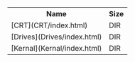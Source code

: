 <table>
<tr><th>Name</th><th>Size</th></tr>
<tr><td>[CRT](CRT/index.html)</td><td>DIR</td></tr>
<tr><td>[Drives](Drives/index.html)</td><td>DIR</td></tr>
<tr><td>[Kernal](Kernal/index.html)</td><td>DIR</td></tr>
</table>
